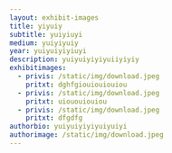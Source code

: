 ```yaml
---
layout: exhibit-images
title: yiyuiy
subtitle: yuiyiuyi
medium: yuiyiyuiy
year: yuiyuiyiyiuyi
description: yuiyuiyiyiyuiiyiyiy
exhibitimages:
  - privis: /static/img/download.jpeg
    pritxt: dghfgiouiouiouiou
  - privis: /static/img/download.jpeg
    pritxt: uiououiouiou
  - privis: /static/img/download.jpeg
    pritxt: dfgdfg
authorbio: yuiyuiyiyiyuiyuiyi
authorimage: /static/img/download.jpeg
---
```

